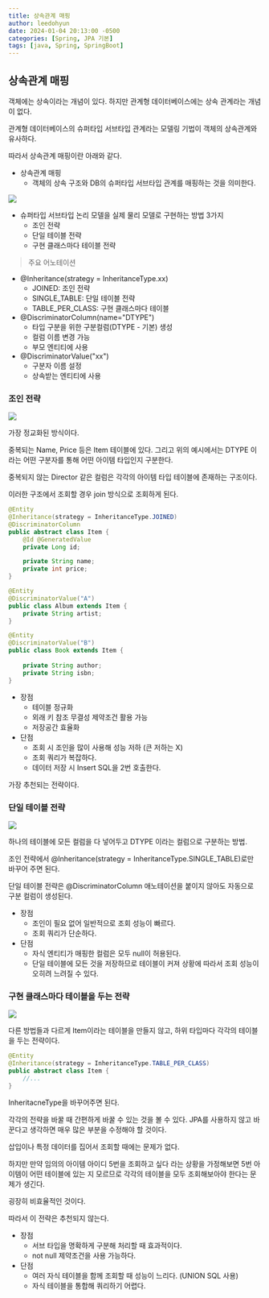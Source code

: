 ```yaml
---
title: 상속관계 매핑
author: leedohyun
date: 2024-01-04 20:13:00 -0500
categories: [Spring, JPA 기본]
tags: [java, Spring, SpringBoot]
---
```


## 상속관계 매핑

객체에는 상속이라는 개념이 있다. 하지만 관계형 데이터베이스에는 상속 관계라는 개념이 없다.

관계형 데이터베이스의 슈퍼타입 서브타입 관계라는 모델링 기법이 객체의 상속관계와 유사하다.

따라서 상속관계 매핑이란 아래와 같다.

- 상속관계 매핑
	- 객체의 상속 구조와 DB의 슈퍼타입 서브타입 관계를 매핑하는 것을 의미한다.

![](https://blog.kakaocdn.net/dn/bK0oIL/btsEFQd4k8l/GAsthOHKwzH3oWKplX3zkK/img.png)

- 슈퍼타입 서브타입 논리 모델을 실제 물리 모델로 구현하는 방법 3가지
	- 조인 전략
	- 단일 테이블 전략
	- 구현 클래스마다 테이블 전략

> 주요 어노테이션

- @Inheritance(strategy = InheritanceType.xx)
	- JOINED: 조인 전략
	- SINGLE_TABLE: 단일 테이블 전략
	- TABLE_PER_CLASS: 구현 클래스마다 테이블
- @DiscriminatorColumn(name="DTYPE")
	- 타입 구분을 위한 구분컬럼(DTYPE - 기본) 생성
	- 컬럼 이름 변경 가능
	- 부모 엔티티에 사용
- @DiscriminatorValue("xx") 
	- 구분자 이름 설정
	- 상속받는 엔티티에 사용

### 조인 전략

![](https://blog.kakaocdn.net/dn/cea4DP/btsEHFW8lG9/kgbrxQ9HndBshhmm4nBQgk/img.png)

가장 정교화된 방식이다.

중복되는 Name, Price 등은 Item 테이블에 있다. 그리고 위의 예시에서는 DTYPE 이라는 어떤 구분자를 통해 어떤 아이템 타입인지 구분한다.

중복되지 않는 Director 같은 컬럼은 각각의 아이템 타입 테이블에 존재하는 구조이다.

이러한 구조에서 조회할 경우 join 방식으로 조회하게 된다.

```java
@Entity
@Inheritance(strategy = InheritanceType.JOINED)
@DiscriminatorColumn
public abstract class Item {
	@Id @GeneratedValue
	private Long id;

	private String name;
	private int price;
}
```

```java
@Entity
@DiscriminatorValue("A")
public class Album extends Item {
	private String artist;
}
```
```java
@Entity
@DiscriminatorValue("B")
public class Book extends Item {
	
	private String author;
	private String isbn;
}
```

- 장점
	- 테이블 정규화
	- 외래 키 참조 무결성 제약조건 활용 가능
	- 저장공간 효율화
- 단점
	- 조회 시 조인을 많이 사용해 성능 저하 (큰 저하는 X)
	- 조회 쿼리가 복잡하다.
	- 데이터 저장 시 Insert SQL을 2번 호출한다.

가장 추천되는 전략이다.

### 단일 테이블 전략

![](https://blog.kakaocdn.net/dn/bdciHD/btsEHoOJ01X/DmmGg4bIDW3m99AwpwPTX1/img.png)

하나의 테이블에 모든 컬럼을 다 넣어두고 DTYPE 이라는 컬럼으로 구분하는 방법.

조인 전략에서 @Inheritance(strategy = InheritanceType.SINGLE_TABLE)로만 바꾸어 주면 된다.

단일 테이블 전략은 @DiscriminatorColumn 애노테이션을 붙이지 않아도 자동으로 구분 컬럼이 생성된다.

- 장점
	- 조인이 필요 없어 일반적으로 조회 성능이 빠르다.
	- 조회 쿼리가 단순하다.
- 단점
	- 자식 엔티티가 매핑한 컬럼은 모두 null이 허용된다.
	- 단일 테이블에 모든 것을 저장하므로 테이블이 커져 상황에 따라서 조회 성능이 오히려 느려질 수 있다. 

### 구현 클래스마다 테이블을 두는 전략

![](https://blog.kakaocdn.net/dn/t8tzQ/btsEP4Ieb8q/TV1c6iZ36HfLwcTGs6A0X1/img.png)

다른 방법들과 다르게 Item이라는 테이블을 만들지 않고, 하위 타입마다 각각의 테이블을 두는 전략이다.

```java
@Entity
@Inheritance(strategy = InheritanceType.TABLE_PER_CLASS)
public abstract class Item {
	//...
}
```

InheritacneType을 바꾸어주면 된다.

각각의 전략을 바꿀 때 간편하게 바꿀 수 있는 것을 볼 수 있다. JPA를 사용하지 않고 바꾼다고 생각하면 매우 많은 부분을 수정해야 할 것이다.

삽입이나 특정 데이터를 집어서 조회할 때에는 문제가 없다.

하지만 만약 임의의 아이템 아이디 5번을 조회하고 싶다 라는 상황을 가정해보면 5번 아이템이 어떤 테이블에 있는 지 모르므로 각각의 테이블을 모두 조회해보아야 한다는 문제가 생긴다.

굉장히 비효율적인 것이다.

따라서 이 전략은 추천되지 않는다.

- 장점
	- 서브 타입을 명확하게 구분해 처리할 때 효과적이다.
	- not null 제약조건을 사용 가능하다.
- 단점
	- 여러 자식 테이블을 함께 조회할 때 성능이 느리다. (UNION SQL 사용)
	- 자식 테이블을 통합해 쿼리하기 어렵다. 
